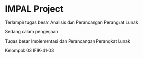# IMPAL Project
Terlampir tugas besar Analisis dan Perancangan Perangkat Lunak

Sedang dalam pengerjaan

Tugas besar Implementasi dan Perancangan Perangkat Lunak

Kelompok 03
IFIK-41-03
